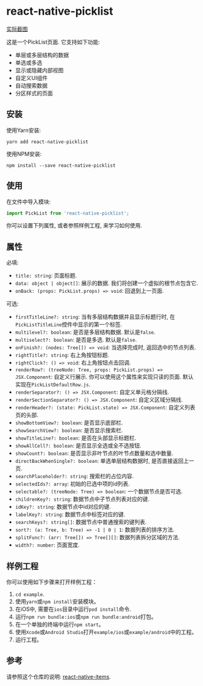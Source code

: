 # react-native-picklist

[实际截图](resource/ScreenShot.md)

这是一个PickList页面. 它支持如下功能:

* 单层或多层结构的数据
* 单选或多选
* 显示或隐藏内部视图
* 自定义UI组件
* 自动搜索数据
* 分区样式的页面

## 安装

使用Yarn安装:

```shell
yarn add react-native-picklist
```

使用NPM安装:

```shell
npm install --save react-native-picklist
```

## 使用

在文件中导入模块:

```jsx
import PickList from 'react-native-picklist';
```

你可以设置下列属性, 或者参照样例工程, 来学习如何使用.

## 属性

必填:

* `title: string`: 页面标题.
* `data: object | object[]`: 展示的数据. 我们将创建一个虚拟的根节点包含它.
* `onBack: (props: PickList.props) => void`: 回退到上一页面.

可选:

* `firstTitleLine?: string`: 当有多层结构数据并且显示标题行时, 在`PickListTitleLine`控件中显示的第一个标签.
* `multilevel?: boolean`: 是否是多层结构数据. 默认是`false`.
* `multiselect?: boolean`: 是否是多选. 默认是`false`.
* `onFinish?: (nodes: Tree[]) => void`: 当选择完成时, 返回选中的节点列表.
* `rightTitle?: string`: 右上角按钮标题.
* `rightClick?: () => void`: 右上角按钮点击回调.
* `renderRow?: (treeNode: Tree, props: PickList.props) => JSX.Component`: 自定义行展示. 你可以使用这个属性来实现只读的页面. 默认实现在`PickListDefaultRow.js`.
* `renderSeparator?: () => JSX.Component`: 自定义单元格分隔线.
* `renderSectionSeparator?: () => JSX.Component`: 自定义区域分隔线.
* `renderHeader?: (state: PickList.state) => JSX.Component`: 自定义列表页的头部.
* `showBottomView?: boolean`: 是否显示底部栏.
* `showSearchView?: boolean`: 是否显示搜索栏.
* `showTitleLine?: boolean`: 是否在头部显示标题栏.
* `showAllCell?: boolean`: 是否显示全选或全不选按钮.
* `showCount?: boolean`: 是否显示非叶节点的叶节点数量和选中数量.
* `directBackWhenSingle?: boolean`: 单选单层结构数据时, 是否直接返回上一页.
* `searchPlaceholder?: string`: 搜索栏的占位内容.
* `selectedIds?: array`: 初始的已选中项的id列表.
* `selectable?: (treeNode: Tree) => boolean`: 一个数据节点是否可选.
* `childrenKey?: string`: 数据节点中子节点列表对应的键.
* `idKey?: string`: 数据节点中id对应的键.
* `labelKey?: string`: 数据节点中标签对应的键.
* `searchKeys?: string[]`: 数据节点中普通搜索的键列表.
* `sort?: (a: Tree, b: Tree) => -1 | 0 | 1`: 数据列表的排序方法.
* `splitFunc?: (arr: Tree[]) => Tree[][]`: 数据列表拆分区域的方法.
* `width?: number`: 页面宽度.

## 样例工程

你可以使用如下步骤来打开样例工程：

1. `cd example`.
1. 使用`yarn`或`npm install`安装模块。
1. 在iOS中, 需要在`ios`目录中运行`pod install`命令.
1. 运行`npm run bundle:ios`或`npm run bundle:android`打包。
1. 在一个单独的终端中运行`npm start`。
1. 使用`Xcode`或`Android Studio`打开`example/ios`或`example/android`中的工程。
1. 运行工程。

## 参考

请参照这个仓库的说明: [react-native-items](https://github.com/gaoxiaosong/react-native-items/blob/master/README-zh_CN.md).